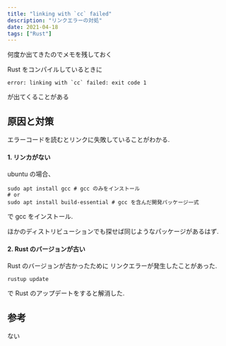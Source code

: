 ```yaml
---
title: "linking with `cc` failed"
description: "リンクエラーの対処"
date: 2021-04-18
tags: ["Rust"]
---
```



何度か出てきたのでメモを残しておく

Rust をコンパイルしているときに
```
error: linking with `cc` failed: exit code 1
```
が出てくることがある

## 原因と対策
エラーコードを読むとリンクに失敗していることがわかる.

#### 1. リンカがない
ubuntu の場合、
```
sudo apt install gcc # gcc のみをインストール
# or
sudo apt install build-essential # gcc を含んだ開発パッケージ一式
```
で gcc をインストール.

ほかのディストリビューションでも探せば同じようなパッケージがあるはず.

#### 2. Rust のバージョンが古い
Rust のバージョンが古かったために リンクエラーが発生したことがあった. 

```
rustup update
```

で Rust のアップデートをすると解消した.

## 参考
ない
